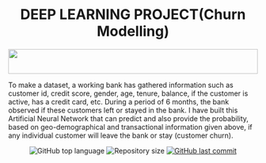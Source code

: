 <h1 align="center"> DEEP LEARNING PROJECT(Churn Modelling) </h1>

<img src="https://i.imgur.com/dBaSKWF.gif" height="50" width="100%">
 
 To make a dataset, a working bank has gathered information such as customer id, credit score, gender, age, tenure, balance, if the customer is active, has a credit card, etc. During a period of 6 months, the bank observed if these customers left or stayed in the bank. 
 I have built this Artificial Neural Network that can predict and also provide the probability, based on geo-demographical and transactional information given above, if any individual customer will leave the bank or stay (customer churn). 
 <p align="center">
 <img alt="GitHub top language" src="https://img.shields.io/github/languages/top/sachinSingh16-09/Churn-Modelling-ANN-?color=04D361&labelColor=000000">
   <img alt="Repository size" src="https://img.shields.io/github/repo-size/sachinSingh16-09/Churn-Modelling-ANN-?color=04D361&labelColor=000000">
  
  <a href="https://github.com/sachinSingh16-09/Link-Tree/commits/master">
    <img alt="GitHub last commit" src="https://img.shields.io/github/last-commit/sachinSingh16-09/Churn-Modelling-ANN-?color=04D361&labelColor=000000">
  </a>
</p>
